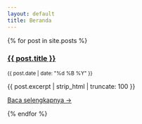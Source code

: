 ```yaml
---
layout: default
title: Beranda
---
```


<div class="grid">
  {% for post in site.posts %}
    <div class="card">
      <h3><a href="{{ post.url | relative_url }}">{{ post.title }}</a></h3>
      <p><small>{{ post.date | date: "%d %B %Y" }}</small></p>
      <p>{{ post.excerpt | strip_html | truncate: 100 }}</p>
      <p><a href="{{ post.url | relative_url }}">Baca selengkapnya →</a></p>
    </div>
  {% endfor %}
</div>
